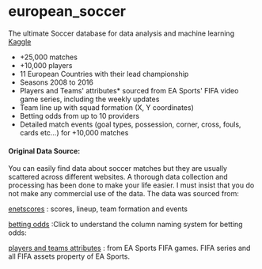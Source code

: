 # european_soccer

The ultimate Soccer database for data analysis and machine learning [Kaggle](https://www.kaggle.com/hugomathien/soccer)
  * +25,000 matches
  * +10,000 players
  * 11 European Countries with their lead championship
  * Seasons 2008 to 2016
  * Players and Teams' attributes* sourced from EA Sports' FIFA video game series, including the weekly updates
  * Team line up with squad formation (X, Y coordinates)
  * Betting odds from up to 10 providers
  * Detailed match events (goal types, possession, corner, cross, fouls, cards etc…) for +10,000 matches
    
#### Original Data Source:

You can easily find data about soccer matches but they are usually scattered across different websites. A thorough data collection and processing has been done to make your life easier. I must insist that you do not make any commercial use of the data. The data was sourced from:

   [enetscores](http://football-data.mx-api.enetscores.com/) : scores, lineup, team formation and events

   [betting odds](http://www.football-data.co.uk/) :Click to understand the column naming system for betting odds:

   [players and teams attributes](http://sofifa.com/) : from EA Sports FIFA games. FIFA series and all FIFA assets property of EA Sports.

